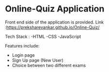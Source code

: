 # Online-Quiz Application

Front end side of the application is provided.
Link :https://preksharevankar.github.io/Online-Quiz/

Tech Stack : 
-HTML 
-CSS 
-JavaScript

Features include:
- Login page
- Sign Up page (New User)
- Choice between two different exams


